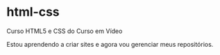 # html-css
 Curso HTML5 e CSS do Curso em Vídeo

Estou aprendendo a criar sites e agora vou gerenciar meus repositórios.